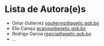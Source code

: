 # Lista de Autora(e)s

* Omar Gutierrez <ogutierrez@agetic.gob.bo>
* Elio Canqui <ecanqui@agetic.gob.bo>
* Rodrigo Garcia <rgarcia@agetic.gob.bo>
* ...




